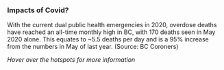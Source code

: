 <!-- Section Level Feedback -->
<markdown-container>
  <markdown-column size="1">

### Impacts of Covid?
With the current dual public health emergencies in 2020, overdose deaths have reached an all-time monthly high in BC, with 170 deaths seen in May 2020 alone. This equates to ~5.5 deaths per day and is a 95% increase from the numbers in May of last year. (Source: BC Coroners)

 *Hover over the hotspots for more information*


  </markdown-column>
  
  <markdown-column size="2">
    <hotspot-image src="images/learn/map1.png" :hotspots="[
      {
        x: `7%`,
        y: `66%`,
        text: `BC is the most impacted province in Canada with 5,085 deaths between Jan 2016 and December 2019 (of the 15,393 deaths seen Canada wide).`
      },
      {
        x: `15%`,
        y: `48%`,
        text: `Western Canada continue to be the most impacted region in the country, but rates have increased in other regions, including Ontario.
        A significant increase in rates of apparent opioid-related deaths at the national level was observed between January 2016 and June 2017. The rates remained high from July 2017 to December 201.`
      },
    ]" />
  </markdown-column>
</markdown-container>


